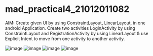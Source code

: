 # mad_practical4_21012011082
AIM: Create given UI by using ConstraintLayout, LinearLayout, in one android Application. Create two activities LoginActivity by using ConstraintLayout and RegistrationActivity by using LinearLayout & use Explicit Intent to move from one activity to another activity.

![image](https://github.com/patelhir2010/mad_practical4_21012011082/assets/139534069/e281755a-0e48-46b2-bcef-ddab5d85ae31)
![image](https://github.com/patelhir2010/mad_practical4_21012011082/assets/139534069/3dd6678d-6f22-4478-9292-5b0e0b950757)
![image](https://github.com/patelhir2010/mad_practical4_21012011082/assets/139534069/1f44f01e-8838-437b-ae17-7db031445534)
![image](https://github.com/patelhir2010/mad_practical4_21012011082/assets/139534069/b31643cb-0bbb-4c2d-b638-50e1c02dc621)
